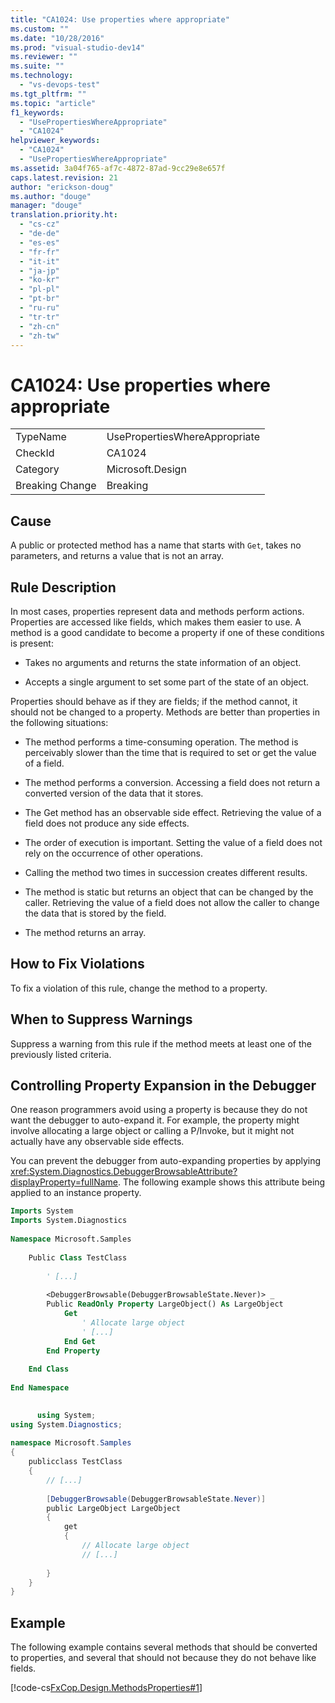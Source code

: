 ```yaml
---
title: "CA1024: Use properties where appropriate"
ms.custom: ""
ms.date: "10/28/2016"
ms.prod: "visual-studio-dev14"
ms.reviewer: ""
ms.suite: ""
ms.technology: 
  - "vs-devops-test"
ms.tgt_pltfrm: ""
ms.topic: "article"
f1_keywords: 
  - "UsePropertiesWhereAppropriate"
  - "CA1024"
helpviewer_keywords: 
  - "CA1024"
  - "UsePropertiesWhereAppropriate"
ms.assetid: 3a04f765-af7c-4872-87ad-9cc29e8e657f
caps.latest.revision: 21
author: "erickson-doug"
ms.author: "douge"
manager: "douge"
translation.priority.ht: 
  - "cs-cz"
  - "de-de"
  - "es-es"
  - "fr-fr"
  - "it-it"
  - "ja-jp"
  - "ko-kr"
  - "pl-pl"
  - "pt-br"
  - "ru-ru"
  - "tr-tr"
  - "zh-cn"
  - "zh-tw"
---
```

# CA1024: Use properties where appropriate
|||  
|-|-|  
|TypeName|UsePropertiesWhereAppropriate|  
|CheckId|CA1024|  
|Category|Microsoft.Design|  
|Breaking Change|Breaking|  
  
## Cause  
 A public or protected method has a name that starts with `Get`, takes no parameters, and returns a value that is not an array.  
  
## Rule Description  
 In most cases, properties represent data and methods perform actions. Properties are accessed like fields, which makes them easier to use. A method is a good candidate to become a property if one of these conditions is present:  
  
-   Takes no arguments and returns the state information of an object.  
  
-   Accepts a single argument to set some part of the state of an object.  
  
 Properties should behave as if they are fields; if the method cannot, it should not be changed to a property. Methods are better than properties in the following situations:  
  
-   The method performs a time-consuming operation. The method is perceivably slower than the time that is required to set or get the value of a field.  
  
-   The method performs a conversion. Accessing a field does not return a converted version of the data that it stores.  
  
-   The Get method has an observable side effect. Retrieving the value of a field does not produce any side effects.  
  
-   The order of execution is important. Setting the value of a field does not rely on the occurrence of other operations.  
  
-   Calling the method two times in succession creates different results.  
  
-   The method is static but returns an object that can be changed by the caller. Retrieving the value of a field does not allow the caller to change the data that is stored by the field.  
  
-   The method returns an array.  
  
## How to Fix Violations  
 To fix a violation of this rule, change the method to a property.  
  
## When to Suppress Warnings  
 Suppress a warning from this rule if the method meets at least one of the previously listed criteria.  
  
## Controlling Property Expansion in the Debugger  
 One reason programmers avoid using a property is because they do not want the debugger to auto-expand it. For example, the property might involve allocating a large object or calling a P/Invoke, but it might not actually have any observable side effects.  
  
 You can prevent the debugger from auto-expanding properties by applying <xref:System.Diagnostics.DebuggerBrowsableAttribute?displayProperty=fullName>. The following example shows this attribute being applied to an instance property.  
  
```vb  
Imports System   
Imports System.Diagnostics   
  
Namespace Microsoft.Samples   
  
    Public Class TestClass   
  
        ' [...]   
  
        <DebuggerBrowsable(DebuggerBrowsableState.Never)> _   
        Public ReadOnly Property LargeObject() As LargeObject   
            Get   
                ' Allocate large object   
                ' [...]   
            End Get   
        End Property   
  
    End Class   
  
End Namespace  
```  
  
```c#  
  
      using System;   
using System.Diagnostics;   
  
namespace Microsoft.Samples   
{   
    publicclass TestClass   
    {   
        // [...]   
  
        [DebuggerBrowsable(DebuggerBrowsableState.Never)]   
        public LargeObject LargeObject   
        {   
            get   
            {   
                // Allocate large object   
                // [...]   
  
        }  
    }  
}  
```  
  
## Example  
 The following example contains several methods that should be converted to properties, and several that should not because they do not behave like fields.  
  
 [!code-cs[FxCop.Design.MethodsProperties#1](../code-quality/codesnippet/CSharp/ca1024-use-properties-where-appropriate_1.cs)]